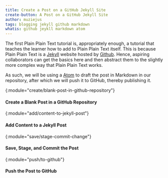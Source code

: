 ```yaml
---
title: Create a Post on a GitHub Jekyll Site
create-button: A Post on a GitHub Jekyll Site
author: muziejus
tags: blogging jekyll github markdown
whatis: github jeykll markdown atom
---
```


The first Plain Plain Text tutorial is, appropriately enough, a tutorial that
teaches the learner how to add to Plain Plain Text itself. This is because
Plain Plain Text is a [Jekyll](/whatis/jekyll) website hosted by
[Github](/whatis/github). Hence, aspiring collaborators can get the basics
here and then abstract them to the slightly more complex way that Plain Plain
Text works.

As such, we will be using a [Atom](/whatis/atom) to draft the post in
Markdown in our repository, after
which we will push it to GitHub, thereby publishing it.

{:module="create/blank-post-in-github-repository"}
#### Create a Blank Post in a GitHub Repository

{:module="add/content-to-jekyll-post"}
#### Add Content to a Jekyll Post

{:module="save/stage-commit-change"}
#### Save, Stage, and Commit the Post

{:module="push/to-github"}
#### Push the Post to GitHub


